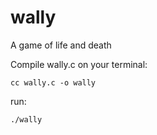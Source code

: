 # wally
A game of life and death

Compile wally.c on your terminal:

```
cc wally.c -o wally
```

run:
```
./wally
```
